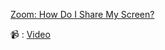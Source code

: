 [Zoom: How Do I Share My Screen?](https://support.zoom.us/hc/en-us/articles/201362153-How-Do-I-Share-My-Screen-)

📹  : [Video](https://youtu.be/9wsWpnqE6Hw)